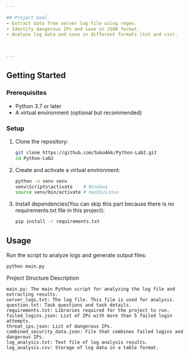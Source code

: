 ```yaml
---
 
## Project Goal
- Extract data from server log file using regex.
- Identify dangerous IPs and save in JSON format.
- Analyze log data and save in different formats (txt and csv).
  


---
```


## **Getting Started**

### **Prerequisites**
- Python 3.7 or later
- A virtual environment (optional but recommended)

### **Setup**

1. Clone the repository:
   ```bash
   git clone https://github.com/SakoAkk/Python-Lab2.git
   cd Python-Lab2
   ```

2. Create and activate a virtual environment:
   ```bash
   python -m venv venv
   venv\Scripts\activate    # Windows
   source venv/bin/activate # macOS/Linux
   ```

3. Install dependencies(You can skip this part because there is no requirements.txt file in this project):
   ```bash
   pip install -r requirements.txt
   ```

## **Usage**

Run the script to analyze logs and generate output files:

```bash
python main.py
```

Project Structure Description
```plaintext
main.py: The main Python script for analyzing the log file and extracting results.
server_logs.txt: The log file. This file is used for analysis.
question.txt: Task questions and task details.
requirements.txt: Libraries required for the project to run.
failed_logins.json: List of IPs with more than 5 failed login attempts.
threat_ips.json: List of dangerous IPs.
combined_security_data.json: File that combines failed logins and dangerous IPs.
log_analysis.txt: Text file of log analysis results.
log_analysis.csv: Storage of log data in a table format.

